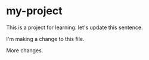 # my-project
This is a project for learning. let's update this sentence.

I'm making a change to this file.

More changes.

